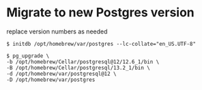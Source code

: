 # Migrate to new Postgres version

replace version numbers as needed

```shell
$ initdb /opt/homebrew/var/postgres --lc-collate="en_US.UTF-8"

$ pg_upgrade \
-b /opt/homebrew/Cellar/postgresql@12/12.6_1/bin \
-B /opt/homebrew/Cellar/postgresql/13.2_1/bin \
-d /opt/homebrew/var/postgresql@12 \
-D /opt/homebrew/var/postgres
```
